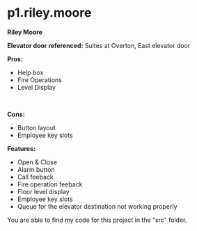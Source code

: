 # p1.riley.moore
**Riley Moore**

**Elevator door referenced:** Suites at Overton, East elevator door <br />

**Pros:** <br />
- Help box
- Fire Operations
- Level Display<br />
<br />

**Cons:** <br />
- Button layout
- Employee key slots

**Features:** <br />
- Open & Close
- Alarm button
- Call feeback
- Fire operation feeback
- Floor level display
- Employee key slots
- Queue for the elevator destination not working properly


You are able to find my code for this project in the "src" folder.
